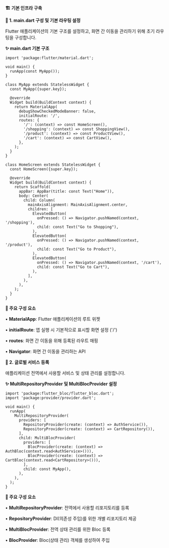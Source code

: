 **🏗️ 기본 인프라 구축**

  

**📌 1. main.dart 구성 및 기본 라우팅 설정**

  

Flutter 애플리케이션의 기본 구조를 설정하고, 화면 간 이동을 관리하기 위해 초기 라우팅을 구성합니다.

  

**✨ main.dart 기본 구조**

```
import 'package:flutter/material.dart';

void main() {
  runApp(const MyApp());
}

class MyApp extends StatelessWidget {
  const MyApp({super.key});

  @override
  Widget build(BuildContext context) {
    return MaterialApp(
      debugShowCheckedModeBanner: false,
      initialRoute: '/',
      routes: {
        '/': (context) => const HomeScreen(),
        '/shopping': (context) => const ShoppingView(),
        '/product': (context) => const ProductView(),
        '/cart': (context) => const CartView(),
      },
    );
  }
}

class HomeScreen extends StatelessWidget {
  const HomeScreen({super.key});

  @override
  Widget build(BuildContext context) {
    return Scaffold(
      appBar: AppBar(title: const Text("Home")),
      body: Center(
        child: Column(
          mainAxisAlignment: MainAxisAlignment.center,
          children: [
            ElevatedButton(
              onPressed: () => Navigator.pushNamed(context, '/shopping'),
              child: const Text("Go to Shopping"),
            ),
            ElevatedButton(
              onPressed: () => Navigator.pushNamed(context, '/product'),
              child: const Text("Go to Product"),
            ),
            ElevatedButton(
              onPressed: () => Navigator.pushNamed(context, '/cart'),
              child: const Text("Go to Cart"),
            ),
          ],
        ),
      ),
    );
  }
}
```

**📍 주요 구성 요소**

• **MaterialApp**: Flutter 애플리케이션의 루트 위젯

• **initialRoute**: 앱 실행 시 기본적으로 표시할 화면 설정 ('/')

• **routes**: 화면 간 이동을 위해 등록된 라우트 매핑

• **Navigator**: 화면 간 이동을 관리하는 API

**📌 2. 글로벌 서비스 등록**

  

애플리케이션 전역에서 사용할 서비스 및 상태 관리를 설정합니다.

  

**✨ MultiRepositoryProvider 및 MultiBlocProvider 설정**

```
import 'package:flutter_bloc/flutter_bloc.dart';
import 'package:provider/provider.dart';

void main() {
  runApp(
    MultiRepositoryProvider(
      providers: [
        RepositoryProvider(create: (context) => AuthService()),
        RepositoryProvider(create: (context) => CartRepository()),
      ],
      child: MultiBlocProvider(
        providers: [
          BlocProvider(create: (context) => AuthBloc(context.read<AuthService>())),
          BlocProvider(create: (context) => CartBloc(context.read<CartRepository>())),
        ],
        child: const MyApp(),
      ),
    ),
  );
}
```

**📍 주요 구성 요소**

• **MultiRepositoryProvider**: 전역에서 사용할 리포지토리를 등록

• **RepositoryProvider**: DI(의존성 주입)를 위한 개별 리포지토리 제공

• **MultiBlocProvider**: 전역 상태 관리를 위한 Bloc 등록

• **BlocProvider**: Bloc(상태 관리) 객체를 생성하여 주입
